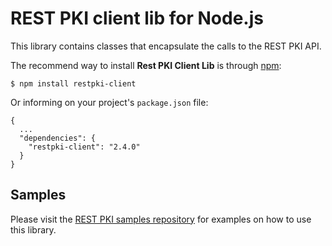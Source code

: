 REST PKI client lib for Node.js
===============================
This library contains classes that encapsulate the calls to the REST PKI API.

The recommend way to install **Rest PKI Client Lib** is through [npm](https://www.npmjs.com/):

    $ npm install restpki-client

Or informing on your project's `package.json` file:

    {
      ...
      "dependencies": {
        "restpki-client": "2.4.0"
      }
    }

Samples
-------

Please visit the [REST PKI samples repository](https://github.com/LacunaSoftware/RestPkiSamples/tree/master/NodeJS)
for examples on how to use this library.
